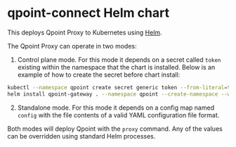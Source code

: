 # qpoint-connect Helm chart

This deploys Qpoint Proxy to Kubernetes using [Helm](https://helm.sh/).

The Qpoint Proxy can operate in two modes:

1. Control plane mode. For this mode it depends on a secret called `token` existing within the namespace that the chart is installed. Below is an example of how to create the secret before chart install:

```sh
kubectl --namespace qpoint create secret generic token --from-literal=token="<TOKEN>"
helm install qpoint-gateway . --namespace qpoint --create-namespace --wait --timeout 20s
```

2. Standalone mode. For this mode it depends on a config map named `config` with the file contents of a valid YAML configuration file format.

Both modes will deploy Qpoint with the `proxy` command. Any of the values can be overridden using standard Helm processes.
